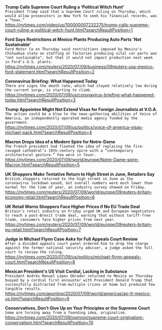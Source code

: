 **Trump Calls Supreme Court Ruling a ‘Political Witch Hunt’**\
`President Trump said that a Supreme Court ruling on Thursday, which would allow prosecutors in New York to seek his financial records, was a “hoax.”`\
https://nytimes.com/video/us/100000007232275/trump-calls-supreme-court-ruling-a-political-witch-hunt.html?searchResultPosition=1

**Ford Says Restrictions at Mexico Plants Producing Auto Parts 'Not Sustainable'**\
`Ford Motor Co on Thursday said restrictions imposed by Mexico's Chihuahua state on staffing at factories producing vital car parts was "not sustainable", but that it would not impact production next week in Ford's U.S. plants.`\
https://nytimes.com/reuters/2020/07/09/business/09reuters-usa-mexico-ford-statement.html?searchResultPosition=2

**Coronavirus Briefing: What Happened Today**\
`There are signs the death rate, which had stayed relatively low during the current surge, is starting to climb.`\
https://nytimes.com/2020/07/09/us/coronavirus-briefing-what-happened-today.html?searchResultPosition=3

**Trump Appointee Might Not Extend Visas for Foreign Journalists at V.O.A.**\
`The action could be a blow to the news-gathering abilities of Voice of America, an independently operated media agency funded by the government.`\
https://nytimes.com/2020/07/09/us/politics/voice-of-america-visas-michael-pack.html?searchResultPosition=4

**Macron Drops Idea of a Modern Spire for Notre-Dame**\
`The French president had floated the idea of replacing the fire-ravaged cathedral’s 19th-century spire with a “contemporary architectural gesture.” Few were in favor.`\
https://nytimes.com/2020/07/09/world/europe/Notre-Dame-spire-Macron.html?searchResultPosition=5

**UK Shoppers Make Tentative Return to High Street in June, Retailers Say**\
`British shoppers returned to the high street in June as the coronavirus lockdown eased, but overall numbers were much lower than normal for the time of year, an industry survey showed on Friday.`\
https://nytimes.com/reuters/2020/07/09/world/europe/09reuters-britain-economy-retail.html?searchResultPosition=6

**UK Retail Warns Shoppers Face Higher Prices if No EU Trade Deal**\
`Britain's retail industry on Friday urged UK and European negotiators to reach a post-Brexit trade deal, warning that without tariff-free trade, consumers face higher prices from next year.`\
https://nytimes.com/reuters/2020/07/09/world/europe/09reuters-britain-eu-retail.html?searchResultPosition=7

**Judge in Michael Flynn Case Asks for Full Appeals Court Review**\
`After a divided appeals court panel ordered him to drop the charge against the former national security adviser, a judge asked the full court to review the ruling.`\
https://nytimes.com/2020/07/09/us/politics/michael-flynn-appeals-court.html?searchResultPosition=8

**Mexican President's US Visit Cordial, Lacking in Substance**\
`President Andrés Manuel López Obrador returned to Mexico on Thursday buoyed by a cordial first encounter with President Donald Trump that successfully distracted from multiple crises at home but produced few tangible results.`\
https://nytimes.com/aponline/2020/07/09/world/americas/ap-lt-mexico-us.html?searchResultPosition=9

**Conservatives, Don’t Give Up on Your Principles or the Supreme Court**\
`Some are turning away from a founding idea, originalism.`\
https://nytimes.com/2020/07/09/opinion/supreme-court-originalism-conservatism.html?searchResultPosition=10

